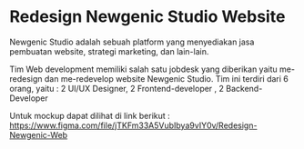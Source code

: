 # Redesign Newgenic Studio Website
Newgenic Studio adalah sebuah platform yang menyediakan jasa pembuatan website, strategi marketing, dan lain-lain.

Tim Web development memiliki salah satu jobdesk yang diberikan yaitu me-redesign dan me-redevelop website Newgenic Studio.
Tim ini terdiri dari 6 orang, yaitu : 2 UI/UX Designer, 2 Frontend-developer , 2 Backend-Developer

Untuk mockup dapat dilihat di link berikut :
https://www.figma.com/file/jTKFm33A5VubIbya9vIY0v/Redesign-Newgenic-Web

